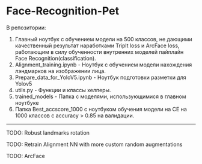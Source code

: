 # Face-Recognition-Pet

В репозитории:

1) Главный ноутбук с обучением модели на 500 классов, не дающими качественный результат наработками Triplt loss и ArcFace loss, работающим в силу обученности внутренних моделей пайплайн Face Recognition(classification).
2) Alignment_training.ipynb - Ноутбук с обучением модели нахождения лэндмарков на изображении лица.
3) Prepare_data_for_YoloV5.ipynb - Ноутбук подготовки разметки для Yolov5
4) utils.py - Функции и классы хелперы.
5) trained_models - Папка с моделями, использующимися в главном ноутбуке
6) Папка Best_accscore_1000 с ноутбуком обучения модели на CE на 1000 классов с accuracy > 0.85 на валидации.

---
TODO: Robust landmarks rotation

TODO: Retrain Alignment NN with more custom random augmentations 

TODO: ArcFace
